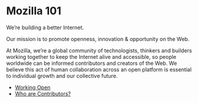 # Mozilla 101

We’re building a better Internet.

Our mission is to promote openness, innovation & opportunity on the Web.

At Mozilla, we’re a global community of technologists, thinkers and builders working together to keep the Internet alive and accessible, so people worldwide can be informed contributors and creators of the Web. We believe this act of human collaboration across an open platform is essential to individual growth and our collective future.

* [Working Open](01.1-working_open.md)
* [Who are Contributors?](01.2-contributors.md)
